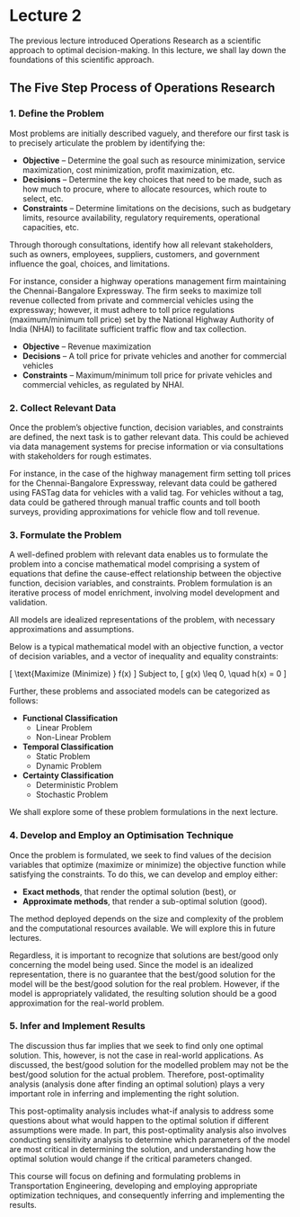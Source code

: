 # Lecture 2

The previous lecture introduced Operations Research as a scientific approach to optimal decision-making. In this lecture, we shall lay down the foundations of this scientific approach.

## The Five Step Process of Operations Research

### 1. Define the Problem

  Most problems are initially described vaguely, and therefore our first task is to precisely articulate the problem by identifying the:
  - **Objective** – Determine the goal such as resource minimization, service maximization, cost minimization, profit maximization, etc.
  - **Decisions** – Determine the key choices that need to be made, such as how much to procure, where to allocate resources, which route to select, etc.
  - **Constraints** – Determine limitations on the decisions, such as budgetary limits, resource availability, regulatory requirements, operational capacities, etc.
   
  Through thorough consultations, identify how all relevant stakeholders, such as owners, employees, suppliers, customers, and government influence the goal, choices, and limitations.
  
  For instance, consider a highway operations management firm maintaining the Chennai-Bangalore Expressway. The firm seeks to maximize toll revenue collected from private and commercial vehicles using the expressway; however, it must adhere to toll price regulations (maximum/minimum toll price) set by the National Highway Authority of India (NHAI) to facilitate sufficient traffic flow and tax collection.

  - **Objective** – Revenue maximization
  - **Decisions** – A toll price for private vehicles and another for commercial vehicles
  - **Constraints** – Maximum/minimum toll price for private vehicles and commercial vehicles, as regulated by NHAI.

### 2. Collect Relevant Data

  Once the problem’s objective function, decision variables, and constraints are defined, the next task is to gather relevant data. This could be achieved via data management systems for precise information or via consultations with stakeholders for rough estimates.
  
  For instance, in the case of the highway management firm setting toll prices for the Chennai-Bangalore Expressway, relevant data could be gathered using FASTag data for vehicles with a valid tag. For vehicles without a tag, data could be gathered through manual traffic counts and toll booth surveys, providing approximations for vehicle flow and toll revenue.

### 3. Formulate the Problem

  A well-defined problem with relevant data enables us to formulate the problem into a concise mathematical model comprising a system of equations that define the cause-effect relationship between the objective function, decision variables, and constraints. Problem formulation is an iterative process of model enrichment, involving model development and validation.
   
  All models are idealized representations of the problem, with necessary approximations and assumptions.

  Below is a typical mathematical model with an objective function, a vector of decision variables, and a vector of inequality and equality constraints:

  \[
  \text{Maximize (Minimize) } f(x)
  \]
  Subject to,
  \[
  g(x) \leq 0, \quad h(x) = 0
  \]

  Further, these problems and associated models can be categorized as follows:

  - **Functional Classification**
    - Linear Problem
    - Non-Linear Problem
  - **Temporal Classification**
    - Static Problem
    - Dynamic Problem
  - **Certainty Classification**
    - Deterministic Problem
    - Stochastic Problem

  We shall explore some of these problem formulations in the next lecture.

### 4. Develop and Employ an Optimisation Technique

  Once the problem is formulated, we seek to find values of the decision variables that optimize (maximize or minimize) the objective function while satisfying the constraints. To do this, we can develop and employ either:
  - **Exact methods**, that render the optimal solution (best), or
  - **Approximate methods**, that render a sub-optimal solution (good).
   
  The method deployed depends on the size and complexity of the problem and the computational resources available. We will explore this in future lectures.

  Regardless, it is important to recognize that solutions are best/good only concerning the model being used. Since the model is an idealized representation, there is no guarantee that the best/good solution for the model will be the best/good solution for the real problem. However, if the model is appropriately validated, the resulting solution should be a good approximation for the real-world problem.

### 5. Infer and Implement Results

  The discussion thus far implies that we seek to find only one optimal solution. This, however, is not the case in real-world applications. As discussed, the best/good solution for the modelled problem may not be the best/good solution for the actual problem. Therefore, post-optimality analysis (analysis done after finding an optimal solution) plays a very important role in inferring and implementing the right solution. 
   
  This post-optimality analysis includes what-if analysis to address some questions about what would happen to the optimal solution if different assumptions were made. In part, this post-optimality analysis also involves conducting sensitivity analysis to determine which parameters of the model are most critical in determining the solution, and understanding how the optimal solution would change if the critical parameters changed. 
   
  This course will focus on defining and formulating problems in Transportation Engineering, developing and employing appropriate optimization techniques, and consequently inferring and implementing the results.
